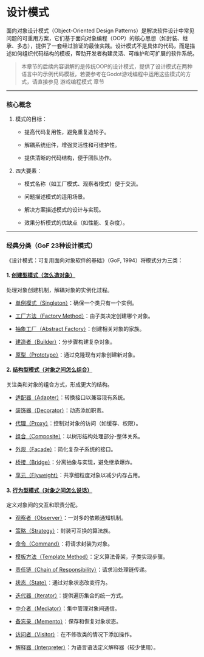 # 设计模式

面向对象设计模式（Object-Oriented Design Patterns）是解决软件设计中常见问题的可重用方案，它们基于面向对象编程（OOP）的核心思想（如封装、继承、多态），提供了一套经过验证的最佳实践。设计模式不是具体的代码，而是描述如何组织代码结构的模板，帮助开发者构建灵活、可维护和可扩展的软件系统。



> 本章节的后续内容讲解的是传统OOP的设计模式，提供了设计模式在两种语言中的示例代码模板，若要参考在Godot游戏编程中运用这些模式的方式，请直接参见 游戏编程模式 章节

***

### 核心概念

1. 模式的目标：

   * 提高代码复用性，避免重复造轮子。

   * 解耦系统组件，增强灵活性和可维护性。

   * 提供清晰的代码结构，便于团队协作。

2. 四大要素：

   * 模式名称（如工厂模式、观察者模式）便于交流。

   * 问题描述模式的适用场景。

   * 解决方案描述模式的设计与实现。

   * 效果分析模式的优缺点（如性能、复杂度）。

***

### 经典分类（GoF 23种设计模式）

《设计模式：可复用面向对象软件的基础》（GoF, 1994）将模式分为三类：

#### 1. [创建型模式（怎么造对象）](10.7.1.creational-patterns/README.md)

处理对象创建机制，解耦对象的实例化过程。

* [单例模式（Singleton）](10.7.1.creational-patterns/10.7.1.1.singleton-pattern.md)：确保一个类只有一个实例。

* [工厂方法（Factory Method）](10.7.1.creational-patterns/10.7.1.2.factory-method.md)：由子类决定创建哪个对象。

* [抽象工厂（Abstract Factory）](10.7.1.creational-patterns/10.7.1.3.abstract-factory.md)：创建相关对象的家族。

* [建造者（Builder）](10.7.1.creational-patterns/10.7.1.4.builder-pattern.md)：分步骤构建复杂对象。

* [原型（Prototype）](10.7.1.creational-patterns/10.7.1.5.prototype-pattern.md)：通过克隆现有对象创建新对象。

#### 2. [结构型模式（对象之间怎么组合）](10.7.2.structural-patterns/README.md)

关注类和对象的组合方式，形成更大的结构。

* [适配器（Adapter）](10.7.2.structural-patterns/10.7.2.1.adapter-pattern.md)：转换接口以兼容现有系统。

* [装饰器（Decorator）](10.7.2.structural-patterns/10.7.2.3.decorator-pattern.md)：动态添加职责。

* [代理（Proxy）](10.7.2.structural-patterns/10.7.2.4.proxy-pattern.md)：控制对对象的访问（如缓存、权限）。

* [组合（Composite）](10.7.2.structural-patterns/10.7.2.7.composite-pattern.md)：以树形结构处理部分-整体关系。

* [外观（Facade）](10.7.2.structural-patterns/10.7.2.5.facade-pattern.md)：简化复杂子系统的接口。

* [桥接（Bridge）](10.7.2.structural-patterns/10.7.2.2.bridge-pattern.md)：分离抽象与实现，避免继承爆炸。

* [享元（Flyweight）](10.7.2.structural-patterns/10.7.2.6.flyweight-pattern.md)：共享细粒度对象以减少内存占用。

#### 3. [行为型模式（对象之间怎么说话）](10.7.3.behavioral-patterns/README.md)

定义对象间的交互和职责分配。

* [观察者（Observer）](10.7.3.behavioral-patterns/10.7.3.9.observer-pattern.md)：一对多的依赖通知机制。

* [策略（Strategy）](10.7.3.behavioral-patterns/10.7.3.8.strategy-pattern.md)：封装可互换的算法族。

* [命令（Command）](10.7.3.behavioral-patterns/10.7.3.2.command-pattern.md)：将请求封装为对象。

* [模板方法（Template Method）](10.7.3.behavioral-patterns/10.7.3.10.template-method-pattern.md)：定义算法骨架，子类实现步骤。

* [责任链（Chain of Responsibility）](10.7.3.behavioral-patterns/10.7.3.1.chain-of-responsibility.md)：请求沿处理链传递。

* [状态（State）](10.7.3.behavioral-patterns/10.7.3.7.state-pattern.md)：通过对象状态改变行为。

* [迭代器（Iterator）](10.7.3.behavioral-patterns/10.7.3.4.iterator-pattern.md)：提供遍历集合的统一方式。

* [中介者（Mediator）](10.7.3.behavioral-patterns/10.7.3.5.mediator-pattern.md)：集中管理对象间通信。

* [备忘录（Memento）](10.7.3.behavioral-patterns/10.7.3.6.memento-pattern.md)：保存和恢复对象状态。

* [访问者（Visitor）](10.7.3.behavioral-patterns/10.7.3.11.visitor-pattern.md)：在不修改类的情况下添加操作。

* [解释器（Interpreter）](10.7.3.behavioral-patterns/10.7.3.3.interpreter-pattern.md)：为语言语法定义解释器（较少使用）。
